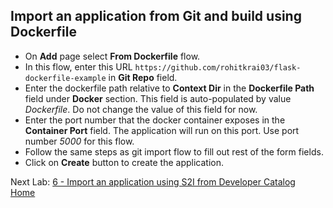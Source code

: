 ## Import an application from Git and build using Dockerfile

- On **Add** page select **From Dockerfile** flow.
- In this flow, enter this URL `https://github.com/rohitkrai03/flask-dockerfile-example` in **Git Repo** field.
- Enter the dockerfile path relative to **Context Dir** in the **Dockerfile Path** field under **Docker** section. This field is auto-populated by value *Dockerfile*. Do not change the value of this field for now.
- Enter the port number that the docker container exposes in the **Container Port** field. The application will run on this port. Use port number *5000* for this flow. 
- Follow the same steps as git import flow to fill out rest of the form fields.
- Click on **Create** button to create the application.   

Next Lab: [6 - Import an application using S2I from Developer Catalog](./s2i.md)<br>
[Home](./README.md)
